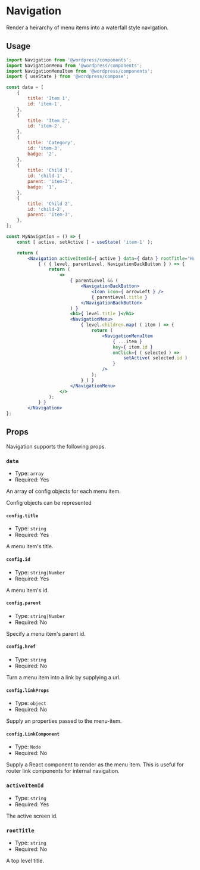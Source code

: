 # Navigation

Render a heirarchy of menu items into a waterfall style navigation.

## Usage

```jsx
import Navigation from '@wordpress/components';
import NavigationMenu from '@wordpress/components';
import NavigationMenuItem from '@wordpress/components';
import { useState } from '@wordpress/compose';

const data = [
    {
		title: 'Item 1',
		id: 'item-1',
	},
	{
		title: 'Item 2',
		id: 'item-2',
	},
	{
		title: 'Category',
		id: 'item-3',
		badge: '2',
	},
	{
		title: 'Child 1',
		id: 'child-1',
		parent: 'item-3',
		badge: '1',
	},
	{
		title: 'Child 2',
		id: 'child-2',
		parent: 'item-3',
	},
];

const MyNavigation = () => {
    const [ active, setActive ] = useState( 'item-1' );

	return (
		<Navigation activeItemId={ active } data={ data } rootTitle="Home">
			{ ( { level, parentLevel, NavigationBackButton } ) => {
				return (
					<>
						{ parentLevel && (
							<NavigationBackButton>
								<Icon icon={ arrowLeft } />
								{ parentLevel.title }
							</NavigationBackButton>
						) }
						<h1>{ level.title }</h1>
						<NavigationMenu>
							{ level.children.map( ( item ) => {
								return (
									<NavigationMenuItem
										{ ...item }
										key={ item.id }
										onClick={ ( selected ) =>
											setActive( selected.id )
										}
									/>
								);
							} ) }
						</NavigationMenu>
					</>
				);
			} }
		</Navigation>
};
```

## Props

Navigation supports the following props.

### `data`

-   Type: `array`
-   Required: Yes

An array of config objects for each menu item.

Config objects can be represented

#### `config.title`

-   Type: `string`
-   Required: Yes

A menu item's title.

#### `config.id`

-   Type: `string|Number`
-   Required: Yes

A menu item's id.

#### `config.parent`

-   Type: `string|Number`
-   Required: No

Specify a menu item's parent id.

#### `config.href`

-   Type: `string`
-   Required: No

Turn a menu item into a link by supplying a url.

#### `config.linkProps`

-   Type: `object`
-   Required: No

Supply an properties passed to the menu-item.

#### `config.LinkComponent`

-   Type: `Node`
-   Required: No

Supply a React component to render as the menu item. This is useful for router link components for internal navigation.

### `activeItemId`

-   Type: `string`
-   Required: Yes

The active screen id.

### `rootTitle`

-   Type: `string`
-   Required: No

A top level title.
